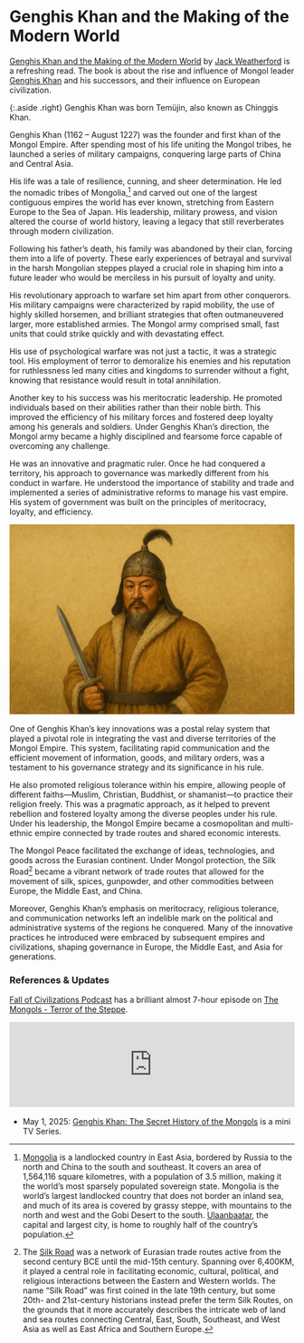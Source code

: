 # Genghis Khan and the Making of the Modern World

[Genghis Khan and the Making of the Modern World](https://en.wikipedia.org/wiki/Genghis_Khan_and_the_Making_of_the_Modern_World) by [Jack Weatherford](https://en.wikipedia.org/wiki/Jack_Weatherford) is a refreshing read. The book is about the rise and influence of Mongol leader [Genghis Khan](https://en.wikipedia.org/wiki/Genghis_Khan) and his successors, and their influence on European civilization.

{:.aside .right}
Genghis Khan was born Temüjin, also known as Chinggis Khan.

Genghis Khan (1162 – August 1227) was the founder and first khan of the Mongol Empire. After spending most of his life uniting the Mongol tribes, he launched a series of military campaigns, conquering large parts of China and Central Asia.

His life was a tale of resilience, cunning, and sheer determination. He led the nomadic tribes of Mongolia,[^Mongolia] and carved out one of the largest contiguous empires the world has ever known, stretching from Eastern Europe to the Sea of Japan. His leadership, military prowess, and vision altered the course of world history, leaving a legacy that still reverberates through modern civilization.

Following his father’s death, his family was abandoned by their clan, forcing them into a life of poverty. These early experiences of betrayal and survival in the harsh Mongolian steppes played a crucial role in shaping him into a future leader who would be merciless in his pursuit of loyalty and unity.

His revolutionary approach to warfare set him apart from other conquerors. His military campaigns were characterized by rapid mobility, the use of highly skilled horsemen, and brilliant strategies that often outmaneuvered larger, more established armies. The Mongol army comprised small, fast units that could strike quickly and with devastating effect.

His use of psychological warfare was not just a tactic, it was a strategic tool. His employment of terror to demoralize his enemies and his reputation for ruthlessness led many cities and kingdoms to surrender without a fight, knowing that resistance would result in total annihilation.

Another key to his success was his meritocratic leadership. He promoted individuals based on their abilities rather than their noble birth. This improved the efficiency of his military forces and fostered deep loyalty among his generals and soldiers. Under Genghis Khan’s direction, the Mongol army became a highly disciplined and fearsome force capable of overcoming any challenge.

He was an innovative and pragmatic ruler. Once he had conquered a territory, his approach to governance was markedly different from his conduct in warfare. He understood the importance of stability and trade and implemented a series of administrative reforms to manage his vast empire. His system of government was built on the principles of meritocracy, loyalty, and efficiency.

<img class="large" src="/static/2019/genghis-khan.webp" alt="Genghis Khan">

One of Genghis Khan’s key innovations was a postal relay system that played a pivotal role in integrating the vast and diverse territories of the Mongol Empire. This system, facilitating rapid communication and the efficient movement of information, goods, and military orders, was a testament to his governance strategy and its significance in his rule.

He also promoted religious tolerance within his empire, allowing people of different faiths—Muslim, Christian, Buddhist, or shamanist—to practice their religion freely. This was a pragmatic approach, as it helped to prevent rebellion and fostered loyalty among the diverse peoples under his rule. Under his leadership, the Mongol Empire became a cosmopolitan and multi-ethnic empire connected by trade routes and shared economic interests.

The Mongol Peace facilitated the exchange of ideas, technologies, and goods across the Eurasian continent. Under Mongol protection, the Silk Road[^SilkRoad] became a vibrant network of trade routes that allowed for the movement of silk, spices, gunpowder, and other commodities between Europe, the Middle East, and China.

Moreover, Genghis Khan’s emphasis on meritocracy, religious tolerance, and communication networks left an indelible mark on the political and administrative systems of the regions he conquered. Many of the innovative practices he introduced were embraced by subsequent empires and civilizations, shaping governance in Europe, the Middle East, and Asia for generations.

### References & Updates

[Fall of Civilizations Podcast](https://fallofcivilizationspodcast.com) has a brilliant almost 7-hour episode on [The Mongols - Terror of the Steppe](https://www.youtube.com/watch?v=PdFwMDuAnS4).

<iframe width="100%" src="https://www.youtube.com/embed/PdFwMDuAnS4?si=VYwqK39n-z8x33wr" title="YouTube video player" frameborder="0" allow="accelerometer; autoplay; clipboard-write; encrypted-media; gyroscope; picture-in-picture; web-share" referrerpolicy="strict-origin-when-cross-origin" allowfullscreen></iframe>

- May 1, 2025: [Genghis Khan: The Secret History of the Mongols](https://www.imdb.com/title/tt36118991/) is a mini TV Series.


[^Mongolia]: [Mongolia](https://en.wikipedia.org/wiki/Mongolia) is a landlocked country in East Asia, bordered by Russia to the north and China to the south and southeast. It covers an area of 1,564,116 square kilometres, with a population of 3.5 million, making it the world’s most sparsely populated sovereign state. Mongolia is the world’s largest landlocked country that does not border an inland sea, and much of its area is covered by grassy steppe, with mountains to the north and west and the Gobi Desert to the south. [Ulaanbaatar](https://en.wikipedia.org/wiki/Ulaanbaatar), the capital and largest city, is home to roughly half of the country’s population.
[^SilkRoad]: The [Silk Road](https://en.wikipedia.org/wiki/Silk_Road) was a network of Eurasian trade routes active from the second century BCE until the mid-15th century. Spanning over 6,400KM, it played a central role in facilitating economic, cultural, political, and religious interactions between the Eastern and Western worlds. The name “Silk Road” was first coined in the late 19th century, but some 20th- and 21st-century historians instead prefer the term Silk Routes, on the grounds that it more accurately describes the intricate web of land and sea routes connecting Central, East, South, Southeast, and West Asia as well as East Africa and Southern Europe.